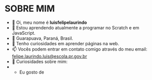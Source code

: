 # SOBRE MIM


- 👋 Oi, meu nome é **luisfelipelaurindo**
- 🌱 Estou aprendendo atualmente a programar no Scratch e em JavaScript.
- :round_pushpin: Guarapuava, Paraná, Brasil.
- 👀 Tenho curiosidades em aprender páginas na web. 
- 📫 Vocês podem entrar em contato comigo através do meu email: felipe.laurindo.luis@escola.pr.gov.br
- :thinking: Curiosidades sobre mim:
- * Eu gosto de 

<!---
luisfelipelaurindo/luisfelipelaurindo is a ✨ special ✨ repository because its `README.md` (this file) appears on your GitHub profile.
You can click the Preview link to take a look at your changes.
--->
